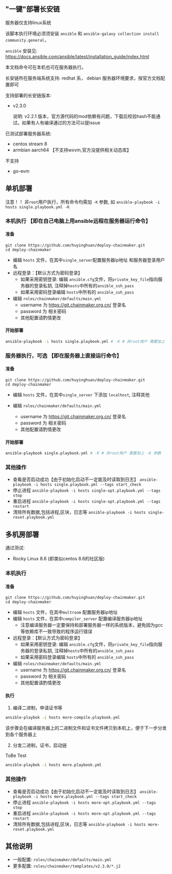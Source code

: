 ## "一键"部署长安链

服务器仅支持linux系统

该脚本执行环境必须须安装 `ansible` 和 `ansible-galaxy collection install community.general`，

`ansible` 安装见: https://docs.ansible.com/ansible/latest/installation_guide/index.html

本文档命令可在本机也可在服务器执行。

长安链所在服务端系统支持: redhat 系， debian
服务器环境要求，按官方文档配置即可

支持部署的长安链版本:

- v2.3.0
  
  说明: v2.2.1 版本，官方源代码的mod依赖有问题，下载后校验hash不能通过。如果有人有编译通过的方法可以提issue 

已测试部署服务器系统:

- centos stream 8
- armbian aarch64 【不支持wxvm,官方没提供相关动态库】

不支持 

- go-evm

## 单机部署

注意！！ 非`root`用户执行，所有命令均需加 `-K` 参数, 如 `ansible-playbook -i hosts single.playbook.yml -K`

### 本机执行 【即在自己电脑上用ansible远程在服务器运行命令】

#### 准备

```
git clone https://github.com/huyinghuan/deploy-chainmaker.git
cd deploy-chainmaker
```

- 编辑 `hosts` 文件，在其中`single_server`配置服务器ip地址 和服务器登录用户名 
- 远程登录：【默认方式为密码登录】
    - 如果采用密钥登录: 编辑 `ansible.cfg`文件，将`private_key_file`指向服务器的登录私钥, 注释掉`hosts`中所有的`ansible_ssh_pass`
    - 如果采用密码登录编辑 `hosts`中所有的 `ansible_ssh_pass`
- 编辑 `roles/chainmaker/defaults/main.yml` 
    - username 为 https://git.chainmaker.org.cn/ 登录名
    - password 为 相关密码
    - 其他配置请酌情更改

#### 开始部署

```bash
ansible-playbook -i hosts single.playbook.yml # -K # 非root用户 需要加上 -K 参数
```

### 服务器执行，可选 【即在服务器上直接运行命令】

#### 准备
```
git clone https://github.com/huyinghuan/deploy-chainmaker.git
cd deploy-chainmaker
```

- 编辑 `hosts` 文件，在其中`single_server` 下添加 `localhost`, 注释其他

- 编辑 `roles/chainmaker/defaults/main.yml` 
    - username 为 https://git.chainmaker.org.cn/ 登录名
    - password 为 相关密码
    - 其他配置请酌情更改

#### 开始部署

```bash
ansible-playbook single.playbook.yml # -K # 非root用户 需要加上 -K 参数
```

### 其他操作

- 查看是否启动成功【由于初始化启动不一定能及时读取到日志】 `ansible-playbook -i hosts single.playbook.yml --tags start_check`
- 停止进程 `ansible-playbook -i hosts single-opt.playbook.yml --tags stop`
- 重启进程 `ansible-playbook -i hosts single-opt.playbook.yml --tags restart`
- 清除所有数据,包括进程,区块，日志等 `ansible-playbook -i hosts single-reset.playbook.yml`
## 多机房部署

通过测试:

- Rocky Linux 8.6 (即类似centos 8.6的社区版)

### 本机执行

#### 准备

```
git clone https://github.com/huyinghuan/deploy-chainmaker.git
cd deploy-chainmaker
```

- 编辑 `hosts` 文件，在其中`multroom` 配置服务器ip地址
- 编辑 `hosts` 文件，在其中`compiler_server` 配置编译服务器ip地址
    - 注意编译服务器一定要保持和部署服务器一样的系统版本，避免因为gcc等依赖库不一致导致的程序运行错误
- 远程登录：【默认方式为密码登录】
    - 如果采用密钥登录: 编辑 `ansible.cfg`文件，将`private_key_file`指向服务器的登录私钥, 注释掉`hosts`中所有的`ansible_ssh_pass`
    - 如果采用密码登录编辑 `hosts`中所有的 `ansible_ssh_pass`
- 编辑 `roles/chainmaker/defaults/main.yml` 
    - username 为 https://git.chainmaker.org.cn/ 登录名
    - password 为 相关密码
    - 其他配置请酌情更改

#### 执行

1. 编译二进制，申请证书等

```bash
ansible-playbok -i hosts more-compile.playbook.yml
```

该步骤会在编译服务器上的二进制文件和证书文件拷贝到本机上，便于下一步分发到各个服务器上

2. 分发二进制，证书，启动链

ToBe Test

```bash
ansible-playbok -i hosts more.playbook.yml
```

### 其他操作

- 查看是否启动成功【由于初始化启动不一定能及时读取到日志】 `ansible-playbook -i hosts more.playbook.yml --tags start_check`
- 停止进程 `ansible-playbook -i hosts more-opt.playbook.yml --tags stop`
- 重启进程 `ansible-playbook -i hosts more-opt.playbook.yml --tags restart`
- 清除所有数据,包括进程,区块，日志等 `ansible-playbook -i hosts more-reset.playbook.yml`

## 其他说明

- 一般配置:  `roles/chainmaker/defaults/main.yml`
- 更多配置: `roles/chainmaker/templates/v2.3.0/*.j2`